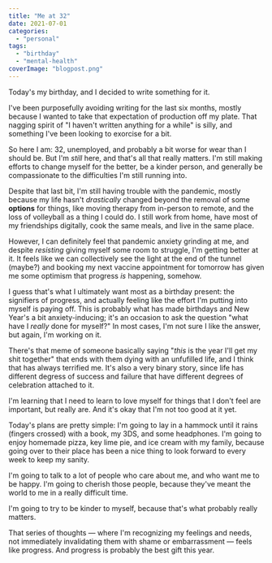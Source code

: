 ```yaml
---
title: "Me at 32"
date: 2021-07-01
categories: 
  - "personal"
tags: 
  - "birthday"
  - "mental-health"
coverImage: "blogpost.png"
---
```


Today's my birthday, and I decided to write something for it.

I've been purposefully avoiding writing for the last six months, mostly because I wanted to take that expectation of production off my plate. That nagging spirit of "I haven't written anything for a while" is silly, and something I've been looking to exorcise for a bit.

So here I am: 32, unemployed, and probably a bit worse for wear than I should be. But I'm _still_ here, and that's all that really matters. I'm still making efforts to change myself for the better, be a kinder person, and generally be compassionate to the difficulties I'm still running into.

Despite that last bit, I'm still having trouble with the pandemic, mostly because my life hasn't _drastically_ changed beyond the removal of some **options** for things, like moving therapy from in-person to remote, and the loss of volleyball as a thing I could do. I still work from home, have most of my friendships digitally, cook the same meals, and live in the same place.

However, I can definitely feel that pandemic anxiety grinding at me, and despite _resisting_ giving myself some room to struggle, I'm getting better at it. It feels like we can collectively see the light at the end of the tunnel (maybe?) and booking my next vaccine appointment for tomorrow has given me some optimism that progress _is_ happening, somehow.

I guess that's what I ultimately want most as a birthday present: the signifiers of progress, and actually feeling like the effort I'm putting into myself is paying off. This is probably what has made birthdays and New Year's a bit anxiety-inducing; it's an occasion to ask the question "what have I _really_ done for myself?" In most cases, I'm not sure I like the answer, but again, I'm working on it.

There's that meme of someone basically saying "_this_ is the year I'll get my shit together" that ends with them dying with an unfufilled life, and I think that has always terrified me. It's also a very binary story, since life has different degress of success and failure that have different degrees of celebration attached to it.

I'm learning that I need to learn to love myself for things that I don't feel are important, but really are. And it's okay that I'm not too good at it yet.

Today's plans are pretty simple: I'm going to lay in a hammock until it rains (fingers crossed) with a book, my 3DS, and some headphones. I'm going to enjoy homemade pizza, key lime pie, and ice cream with my family, because going over to their place has been a nice thing to look forward to every week to keep my sanity.

I'm going to talk to a lot of people who care about me, and who want me to be happy. I'm going to cherish those people, because they've meant the world to me in a really difficult time.

I'm going to try to be kinder to myself, because that's what probably really matters.

That series of thoughts — where I'm recognizing my feelings and needs, not immediately invalidating them with shame or embarrassment — feels like progress. And progress is probably the best gift this year.
